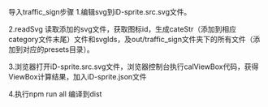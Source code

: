 导入traffic_sign步骤
1.编辑svg到iD-sprite.src.svg文件。

2.readSvg 读取添加的svg文件，获取图标id，生成cateStr（添加到相应category文件末尾）文件和svgIds，及out/traffic_sign文件夹下的所有文件（添加到对应的presets目录）。

3.浏览器打开iD-sprite.src.svg文件，浏览器控制台执行calViewBox代码，获得ViewBox计算结果，加入iD-sprite.json文件

4.执行npm run all 编译到dist